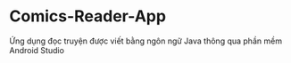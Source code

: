 # Comics-Reader-App
Ứng dụng đọc truyện được viết bằng ngôn ngữ Java thông qua phần mềm Android Studio
